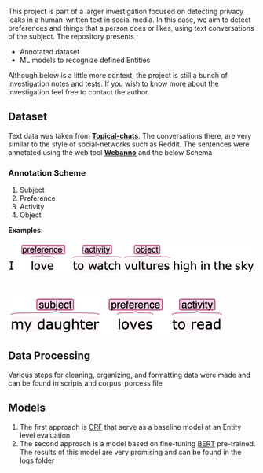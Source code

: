 This project is part of a larger investigation focused on detecting privacy leaks in a human-written text in social media. In this case, we aim to detect preferences and things that a person does or likes, using text conversations of the subject. The repository presents :

* Annotated dataset
* ML models to recognize defined Entities

Although below is a little more context, the project is still a bunch of investigation notes and tests. If you wish to know more about the investigation feel free to contact the author.


## Dataset

Text data was taken from  [**Topical-chats**](https://github.com/alexa/Topical-Chat). The conversations there, are very similar to the style of social-networks such as Reddit.
The sentences were annotated using the web tool [**Webanno**](https://webanno.github.io/webanno/) and the below Schema


### Annotation Scheme

1. Subject
2. Preference
3. Activity
4. Object

**Examples**: 

![](img/sent4.png)

<br>

![](img/sent5.png)

## Data Processing

Various steps for cleaning, organizing, and formatting data  were made and can be found in scripts and corpus_porcess file

## Models

1. The first approach is [CRF](https://en.wikipedia.org/wiki/Conditional_random_field) that serve as a baseline model at an Entity level evaluation
2. The second approach is a model based on fine-tuning [BERT](https://en.wikipedia.org/wiki/BERT_(language_model)) pre-trained. The results of this model are very promising and can be found in the logs folder 
